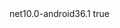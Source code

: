 <Project Sdk="Microsoft.NET.Sdk">
  <PropertyGroup>
    <TargetFramework>net10.0-android36.1</TargetFramework>
    <EnablePreviewFeatures>true</EnablePreviewFeatures>
    <!-- Remainder of your .csproj -->
